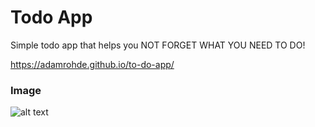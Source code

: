# Todo App
Simple todo app that helps you NOT FORGET WHAT YOU NEED TO DO!

https://adamrohde.github.io/to-do-app/



### Image

![alt text](https://github.com/adamRohde/to-do-app/todo_preview.jpg)

